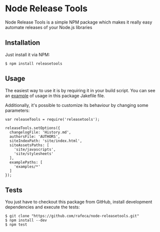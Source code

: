 # Node Release Tools

Node Release Tools is a simple NPM package which makes it really easy automate releases of your Node.js libraries

## Installation

Just install it via NPM:
    
    
    $ npm install releasetools
    

## Usage

The easiest way to use it is by requiring it in your build script. You can see an 
[example](http://rafeca.com/node-releasetools/Jakefile.html) of usage in this package
Jakefile file.

Additionally, it's possible to customize its behaviour by changing some parameters:


    var releaseTools = require('releasetools');

    releaseTools.setOptions({
      changelogFile: 'History.md',
      authorsFile: 'AUTHORS',
      siteIndexPath: 'site/index.html',
      siteAssetsPaths: [
        'site/javascripts',
        'site/stylesheets'
      ],
      examplePaths: [
        'examples/*'
      ]
    });
    


## Tests

You just have to checkout this package from GitHub, install development dependencies and execute the tests:

    
    $ git clone "https://github.com/rafeca/node-releasetools.git"
    $ npm install --dev
    $ npm test
